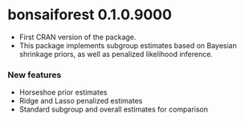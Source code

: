 # bonsaiforest 0.1.0.9000

* First CRAN version of the package.
* This package implements subgroup estimates based on Bayesian shrinkage priors, as well as penalized likelihood inference.

### New features

* Horseshoe prior estimates
* Ridge and Lasso penalized estimates
* Standard subgroup and overall estimates for comparison
